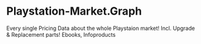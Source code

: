 # Playstation-Market.Graph
Every single Pricing Data about the whole Playstaion market! Incl. Upgrade &amp; Replacement parts! Ebooks, Infoproducts
